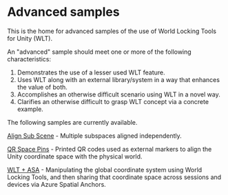 # Advanced samples

This is the home for advanced samples of the use of World Locking Tools for Unity (WLT).

An "advanced" sample should meet one or more of the following characteristics:

1. Demonstrates the use of a lesser used WLT feature.
2. Uses WLT along with an external library/system in a way that enhances the value of both.
3. Accomplishes an otherwise difficult scenario using WLT in a novel way.
4. Clarifies an otherwise difficult to grasp WLT concept via a concrete example.

The following samples are currently available.

[Align Sub Scene](AlignSubScene/AlignSubScene.md) - Multiple subspaces aligned independently.

[QR Space Pins](QRSpacePins/QRSpacePins.md) - Printed QR codes used as external markers to align the Unity coordinate space with the physical world.

[WLT + ASA](ASA/ASA.md) - Manipulating the global coordinate system using World Locking Tools, and then sharing that coordinate space across sessions and devices via Azure Spatial Anchors.